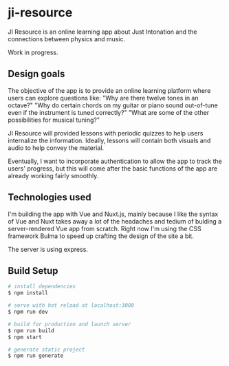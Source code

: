 # ji-resource

JI Resource is an online learning app about Just Intonation and the connections between physics and music.

Work in progress.

## Design goals

The objective of the app is to provide an online learning platform where users can explore questions like: "Why are there twelve tones in an octave?" "Why do certain chords on my guitar or piano sound out-of-tune even if the instrument is tuned correctly?" "What are some of the other possibilities for musical tuning?"

JI Resource will provided lessons with periodic quizzes to help users internalize the information. Ideally, lessons will contain both visuals and audio to help convey the material.

Eventually, I want to incorporate authentication to allow the app to track the users' progress, but this will come after the basic functions of the app are already working fairly smoothly.

## Technologies used

I'm building the app with Vue and Nuxt.js, mainly because I like the syntax of Vue and Nuxt takes away a lot of the headaches and tedium of bulding a server-rendered Vue app from scratch. Right now I'm using the CSS framework Bulma to speed up crafting the design of the site a bit.

The server is using express.


## Build Setup

``` bash
# install dependencies
$ npm install

# serve with hot reload at localhost:3000
$ npm run dev

# build for production and launch server
$ npm run build
$ npm start

# generate static project
$ npm run generate
```
